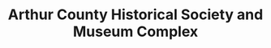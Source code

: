 ---
layout: repo
title: "Arthur County Historical Society and Museum Complex"
id: 11443
permalink: repos/11443/
---